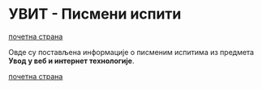 # УВИТ - Писмени испити

[почетна страна](../README.md)

Овде су постављена информације о писменим испитима из предмета **Увод у веб и интернет технологије**.  

[почетна страна](../README.md)  
